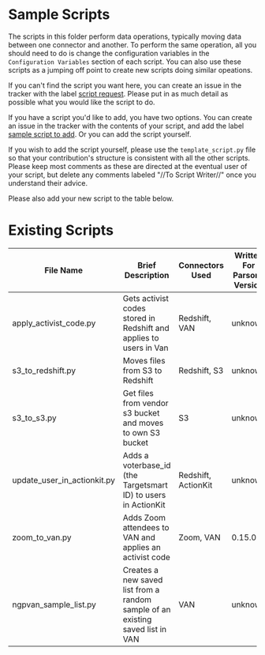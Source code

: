 # Sample Scripts

The scripts in this folder perform data operations, typically moving data between one connector and another. To perform the same operation, all you should need to do is change the configuration variables in the `Configuration Variables` section of each script. You can also use these scripts as a jumping off point to create new scripts doing similar opeations.

If you can't find the script you want here, you can create an issue in the tracker with the label [script request](https://github.com/move-coop/parsons/labels/script%20request). Please put in as much detail as possible what you would like the script to do.

If you have a script you'd like to add, you have two options. You can create an issue in the tracker with the contents of your script, and add the label [sample script to add](https://github.com/move-coop/parsons/labels/script%20to%20add). Or you can add the script yourself.

If you wish to add the script yourself, please use the `template_script.py` file so that your contribution's structure is consistent with all the other scripts.  Please keep most comments as these are directed at the eventual user of your script, but delete any comments labeled "//To Script Writer//" once you understand their advice.

Please also add your new script to the table below.

# Existing Scripts

| File Name   | Brief Description |  Connectors Used   | Written For Parsons Version |
| ----------- | ----------- |  ----------- | ----------- |
| apply_activist_code.py  | Gets activist codes stored in Redshift and applies to users in Van | Redshift, VAN| unknown |
| s3_to_redshift.py  |  Moves files from S3 to Redshift| Redshift, S3| unknown |
| s3_to_s3.py | Get files from vendor s3 bucket and moves to own S3 bucket | S3 |  unknown  |
| update_user_in_actionkit.py | Adds a voterbase_id (the Targetsmart ID) to users in ActionKit |Redshift, ActionKit |  unknown  |
| zoom_to_van.py | Adds Zoom attendees to VAN and applies an activist code |Zoom, VAN|0.15.0|
| ngpvan_sample_list.py | Creates a new saved list from a random sample of an existing saved list in VAN | VAN | unknown |
